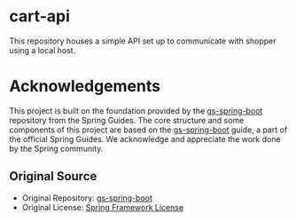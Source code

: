 # cart-api

This repository houses a simple API set up to communicate with shopper using a local host.

# Acknowledgements

This project is built on the foundation provided by the [gs-spring-boot](https://github.com/spring-guides/gs-spring-boot.git) repository from the Spring Guides. The core structure and some components of this project are based on the [gs-spring-boot](https://github.com/spring-guides/gs-spring-boot.git) guide, a part of the official Spring Guides. We acknowledge and appreciate the work done by the Spring community.

## Original Source

- Original Repository: [gs-spring-boot](https://github.com/spring-guides/gs-spring-boot.git)
- Original License: [Spring Framework License](https://github.com/spring-guides/gs-spring-boot/blob/main/LICENSE.txt)

